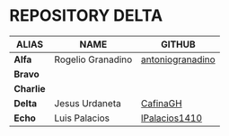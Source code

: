 # REPOSITORY DELTA

|      ALIAS   |       NAME   |  GITHUB    |
|-------------|--------------|------------|        
|     **Alfa**    |   Rogelio Granadino      |  [antoniogranadino](https://github.com/antoniogranadino)     |
|**Bravo**||
|**Charlie**||
|**Delta**|Jesus Urdaneta|  [CafinaGH](https://github.com/CafinaGH) 
|**Echo**|Luis Palacios|  [lPalacios1410](https://github.com/lpalacios1410) 
